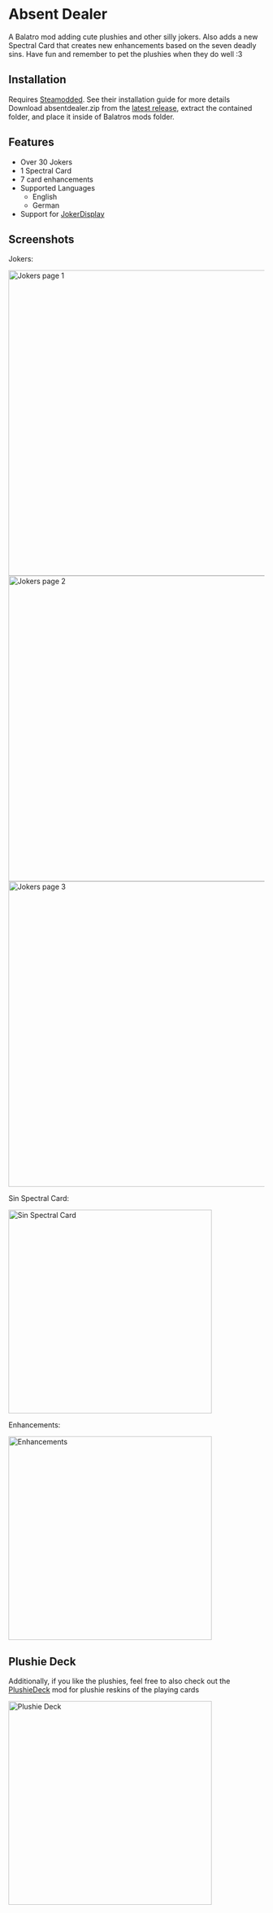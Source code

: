 # Absent Dealer

A Balatro mod adding cute plushies and other silly jokers. Also adds a new Spectral Card that creates new enhancements based on the seven deadly sins. Have fun and remember to pet the plushies when they do well :3


## Installation

Requires [Steamodded](https://github.com/Steamodded/smods). See their installation guide for more details
Download absentdealer.zip from the [latest release](https://github.com/AbsentAbigail/AbsentDealer/releases), extract the contained folder, and place it inside of Balatros mods folder.

## Features
- Over 30 Jokers
- 1 Spectral Card
- 7 card enhancements
- Supported Languages
	- English
	- German
- Support for [JokerDisplay](https://github.com/nh6574/JokerDisplay)


## Screenshots
Jokers:

<img src="https://github.com/user-attachments/assets/e946af64-dd48-4333-a883-afd523878696" alt="Jokers page 1" width="600"/>
<img src="https://github.com/user-attachments/assets/645a96ec-9afb-4124-a32e-5ba80a0aaec4" alt="Jokers page 2" width="600"/>
<img src="https://github.com/user-attachments/assets/eac10718-7977-435c-9143-6cba29cf1c84" alt="Jokers page 3" width="600"/>

Sin Spectral Card:

<img src="https://github.com/user-attachments/assets/e2d33caa-511f-4729-8dec-52e0451c8c7c" alt="Sin Spectral Card" width="400"/>

Enhancements:

<img src="https://github.com/user-attachments/assets/e3f2212c-5e61-4599-8340-c6fa4cf5d01b" alt="Enhancements" width="400"/>

## Plushie Deck
Additionally, if you like the plushies, feel free to also check out the [PlushieDeck](https://github.com/AbsentAbigail/PlushieDeck) mod for plushie reskins of the playing cards

<img src="https://github.com/user-attachments/assets/21556c1f-60ff-4e66-be66-d63b62b372e5" alt="Plushie Deck" width="400"/>
